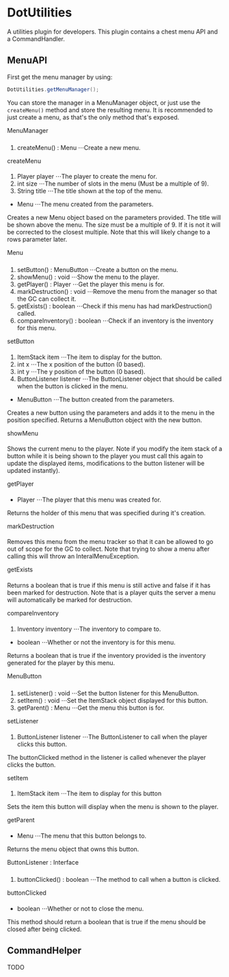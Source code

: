 DotUtilities
=
A utilities plugin for developers. This plugin contains a chest menu API and a CommandHandler.



MenuAPI
-

First get the menu manager by using:
```java
DotUtilities.getMenuManager();
```

You can store the manager in a MenuManager object, or just use the `createMenu()` method and store the resulting menu. It is recommended to just create a menu, as that's the only method that's exposed.

MenuManager
###
1. createMenu() : Menu
⋅⋅⋅Create a new menu.

createMenu
####
1. Player player
⋅⋅⋅The player to create the menu for.
2. int size
⋅⋅⋅The number of slots in the menu (Must be a multiple of 9).
3. String title
⋅⋅⋅The title shown at the top of the menu.
* Menu
⋅⋅⋅The menu created from the parameters.

Creates a new Menu object based on the parameters provided. The title will be shown above the menu. The size must be a multiple of 9. If it is not it will be corrected to the closest multiple. Note that this will likely change to a rows parameter later.



Menu
###
1. setButton() : MenuButton
⋅⋅⋅Create a button on the menu.
2. showMenu() : void
⋅⋅⋅Show the menu to the player.
3. getPlayer() : Player
⋅⋅⋅Get the player this menu is for.
4. markDestruction() : void
⋅⋅⋅Remove the menu from the manager so that the GC can collect it.
5. getExists() : boolean
⋅⋅⋅Check if this menu has had markDestruction() called.
6. compareInventory() : boolean
⋅⋅⋅Check if an inventory is the inventory for this menu.


setButton
####
1. ItemStack item
⋅⋅⋅The item to display for the button.
2. int x
⋅⋅⋅The x position of the button (0 based).
3. int y
⋅⋅⋅The y position of the button (0 based).
4. ButtonListener listener
⋅⋅⋅The ButtonListener object that should be called when the button is clicked in the menu.
* MenuButton
⋅⋅⋅The button created from the parameters.

Creates a new button using the parameters and adds it to the menu in the position specified. Returns a MenuButton object with the new button.

showMenu
####

Shows the current menu to the player. Note if you modify the item stack of a button while it is being shown to the player you must call this again to update the displayed items, modifications to the button listener will be updated instantly).

getPlayer
####
* Player
⋅⋅⋅The player that this menu was created for.

Returns the holder of this menu that was specified during it's creation.

markDestruction
####

Removes this menu from the menu tracker so that it can be allowed to go out of scope for the GC to collect. Note that trying to show a menu after calling this will throw an InteralMenuException.

getExists
####

Returns a boolean that is true if this menu is still active and false if it has been marked for destruction. Note that is a player quits the server a menu will automatically be marked for destruction.

compareInventory
####
1. Inventory inventory
⋅⋅⋅The inventory to compare to.
* boolean
⋅⋅⋅Whether or not the inventory is for this menu.

Returns a boolean that is true if the inventory provided is the inventory generated for the player by this menu.



MenuButton
#####
1. setListener() : void
⋅⋅⋅Set the button listener for this MenuButton.
2. setItem() : void
⋅⋅⋅Set the ItemStack object displayed for this button.
3. getParent() : Menu
⋅⋅⋅Get the menu this button is for.


setListener
####
1. ButtonListener listener
⋅⋅⋅The ButtonListener to call when the player clicks this button.

The buttonClicked method in the listener is called whenever the player clicks the button.

setItem
####
1. ItemStack item
⋅⋅⋅The item to display for this button

Sets the item this button will display when the menu is shown to the player.

getParent
####
* Menu
⋅⋅⋅The menu that this button belongs to.

Returns the menu object that owns this button.



ButtonListener : Interface
#####
1. buttonClicked() : boolean
⋅⋅⋅The method to call when a button is clicked.


buttonClicked
####
* boolean
⋅⋅⋅Whether or not to close the menu.

This method should return a boolean that is true if the menu should be closed after being clicked.




CommandHelper
-

TODO
